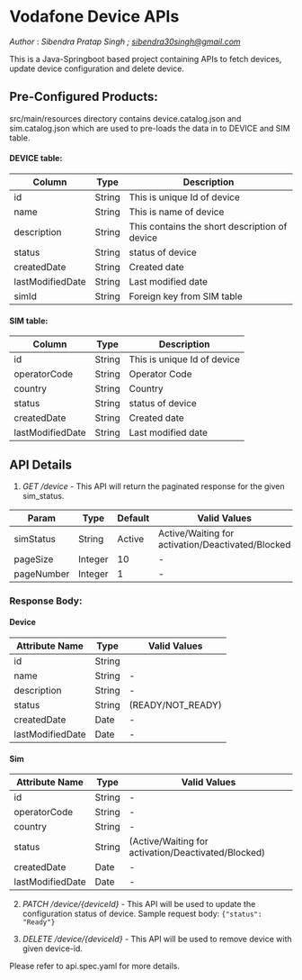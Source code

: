 # Vodafone Device APIs
*Author* : *Sibendra Pratap Singh ; sibendra30singh@gmail.com*

This is a Java-Springboot based project containing APIs to fetch devices, update device configuration and delete device.

## Pre-Configured Products:
src/main/resources directory contains device.catalog.json and sim.catalog.json which are used to pre-loads the data in to DEVICE and SIM table.

#### DEVICE table:
| Column | Type | Description |
| -- | -- | -- |
| id | String | This is unique Id of device |
| name | String | This is name of device |
| description | String | This contains the short description of device |
| status | String | status of device |
| createdDate | String | Created date |
| lastModifiedDate | String | Last modified date |
| simId | String | Foreign key from SIM table |

#### SIM table:
| Column | Type | Description |
| -- | -- | -- |
| id | String | This is unique Id of device |
| operatorCode | String | Operator Code |
| country | String | Country |
| status | String | status of device |
| createdDate | String | Created date |
| lastModifiedDate | String | Last modified date |

## API Details
1. *GET /device* - This API will return the paginated response for the given sim_status.

| Param | Type | Default | Valid Values |
| -- | -- | -- | -- |
| simStatus | String | Active | Active/Waiting for activation/Deactivated/Blocked |
| pageSize | Integer | 10 | - |
| pageNumber | Integer | 1 | - |

### Response Body:
#### Device

| Attribute Name | Type |  Valid Values |
| -- | -- | -- |
|id|String|
|name|String| - |
|description|String| - |
|status|String | (READY/NOT_READY) |
|createdDate|Date| - |
|lastModifiedDate|Date| - |

#### Sim
| Attribute Name | Type |  Valid Values |
| -- | -- | -- |
|id|String| - |
|operatorCode|String|-|
|country|String|-|
|status|String|(Active/Waiting for activation/Deactivated/Blocked)|
|createdDate|Date|-|
|lastModifiedDate|Date|-|

2. *PATCH /device/{deviceId}* - This API will be used to update the configuration status of device.
Sample request body:
`{"status": "Ready"}`

3. *DELETE /device/{deviceId}* - This API will be used to remove device with given device-id.

Please refer to api.spec.yaml for more details.